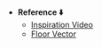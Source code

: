 - **Reference ⬇️**
  - [Inspiration Video](https://youtu.be/S1gQxElolF4?si=nuk8wUa6qwjCwUdi)
  - [Floor Vector](https://static.vecteezy.com/system/resources/previews/008/383/980/non_2x/abstract-seamless-pattern-white-gray-ceramic-tiles-floor-concrete-hexagonal-paver-blocks-design-geometric-mosaic-texture-for-the-decoration-of-the-bathroom-illustration-free-vector.jpg)
